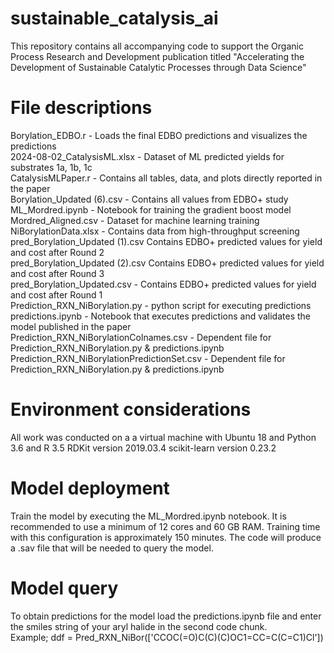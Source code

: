 # sustainable_catalysis_ai
This repository contains all accompanying code to support the Organic Process Research and Development publication titled "Accelerating the Development of Sustainable Catalytic Processes through Data Science"

# File descriptions
Borylation_EDBO.r - Loads the final EDBO predictions and visualizes the predictions  
2024-08-02_CatalysisML.xlsx - Dataset of ML predicted yields for substrates 1a, 1b, 1c  
CatalysisMLPaper.r - Contains all tables, data, and plots directly reported in the paper  
Borylation_Updated (6).csv - Contains all values from EDBO+ study  
ML_Mordred.ipynb - Notebook for training the gradient boost model  
Mordred_Aligned.csv - Dataset for machine learning training  
NiBorylationData.xlsx - Contains data from high-throughput screening  
pred_Borylation_Updated (1).csv Contains EDBO+ predicted values for yield and cost after Round 2  
pred_Borylation_Updated (2).csv Contains EDBO+ predicted values for yield and cost after Round 3  
pred_Borylation_Updated.csv - Contains EDBO+ predicted values for yield and cost after Round 1  
Prediction_RXN_NiBorylation.py - python script for executing predictions  
predictions.ipynb - Notebook that executes predictions and validates the model published in the paper  
Prediction_RXN_NiBorylationColnames.csv - Dependent file for Prediction_RXN_NiBorylation.py & predictions.ipynb  
Prediction_RXN_NiBorylationPredictionSet.csv - Dependent file for Prediction_RXN_NiBorylation.py & predictions.ipynb  

# Environment considerations
All work was conducted on a a virtual machine with Ubuntu 18 and Python 3.6 and R 3.5
RDKit version 2019.03.4
scikit-learn version 0.23.2

# Model deployment
Train the model by executing the ML_Mordred.ipynb notebook. It is recommended to use a minimum of 12 cores and 60 GB RAM. Training time with this configuration is approximately 150 minutes. The code will produce a .sav file that will be needed to query the model.

# Model query
To obtain predictions for the model load the predictions.ipynb file and enter the smiles string of your aryl halide in the second code chunk.  
Example; ddf = Pred_RXN_NiBor(['CCOC(=O)C(C)(C)OC1=CC=C(C=C1)Cl'])
